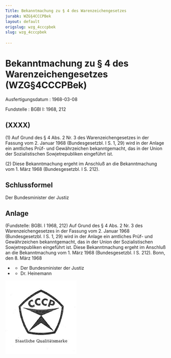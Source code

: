 ```yaml
---
Title: Bekanntmachung zu § 4 des Warenzeichengesetzes
jurabk: WZG§4CCCPBek
layout: default
origslug: wzg_4cccpbek
slug: wzg_4cccpbek

---
```


# Bekanntmachung zu § 4 des Warenzeichengesetzes (WZG§4CCCPBek)

Ausfertigungsdatum
:   1968-03-08

Fundstelle
:   BGBl I: 1968, 212



## (XXXX)

(1) Auf Grund des § 4 Abs. 2 Nr. 3 des Warenzeichengesetzes in der Fassung vom 2. Januar 1968 (Bundesgesetzbl. I S. 1, 29) wird in der Anlage ein amtliches Prüf- und Gewährzeichen bekanntgemacht, das in der Union der Sozialistischen Sowjetrepubliken eingeführt ist.

(2) Diese Bekanntmachung ergeht im Anschluß an die Bekanntmachung vom 1. März 1968 (Bundesgesetzbl. I S. 212).


## Schlussformel

Der Bundesminister der Justiz


## Anlage

(Fundstelle: BGBl. I 1968, 212)
Auf Grund des § 4 Abs. 2 Nr. 3 des Warenzeichengesetzes in der Fassung vom 2. Januar 1968 (Bundesgesetzbl. I S. 1, 29) wird in der Anlage ein amtliches Prüf- und Gewährzeichen bekanntgemacht, das in der Union der Sozialistischen Sowjetrepubliken eingeführt ist.
Diese Bekanntmachung ergeht im Anschluß an die Bekanntmachung vom 1. März 1968 (Bundesgesetzbl. I S. 212).
Bonn, den 8. März 1968

*    *   Der Bundesminister der Justiz


*    *   Dr. Heinemann



![bgbl1_1968_j0212_0020.jpg](bgbl1_1968_j0212_0020.jpg)

